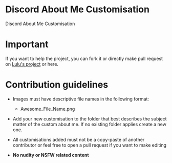 # Discord About Me Customisation

Discord About Me Customisation

# Important

If you want to help the project, you can fork it or directly make pull request on <a href="https://github.com/Heyimlulu/Discord-About-Me-Customisation">Lulu's project</a> or here.

# Contribution guidelines

- Images must have descriptive file names in the following format:
  - Awesome_File_Name.png

- Add your new customisation to the folder that best describes the subject matter of the custom about me. If no existing folder applies create a new one.

- All customisations added must not be a copy-paste of another contributor or feel free to open a pull request if you want to make editing

- **No nudity or NSFW related content**
